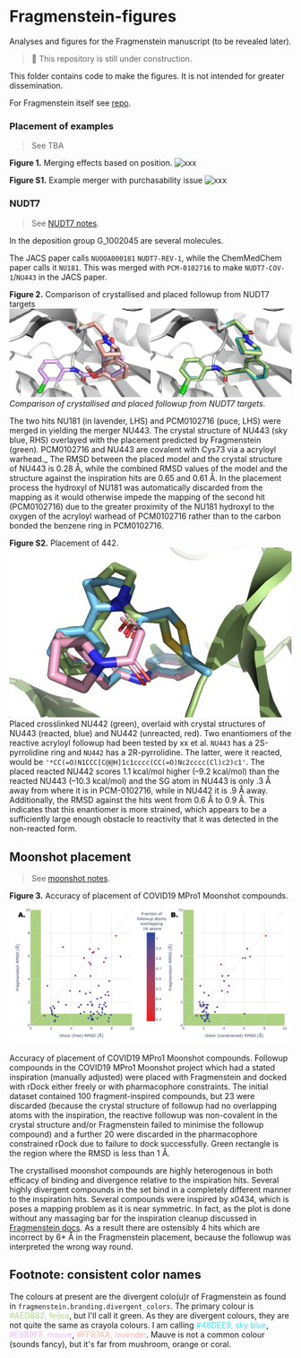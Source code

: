 # Fragmenstein-figures
Analyses and figures for the Fragmenstein manuscript (to be revealed later).

> :construction: This repository is still under construction.

This folder contains code to make the figures.
It is not intended for greater dissemination.

For Fragmenstein itself see [repo](https://github.com/matteoferla/Fragmenstein).


### Placement of examples
> See TBA
> 
**Figure 1.** Merging effects based on position.
![xxx](this_file_does_not_exist.png)

**Figure S1.** Example merger with purchasability issue
![xxx](this_file_does_not_exist.png)

### NUDT7
> See [NUDT7 notes](NUDT7/README.md).

In the deposition group G_1002045 are several molecules.

The JACS paper calls `NUOOA000181` `NUDT7-REV-1`, while the ChemMedChem paper calls it `NU181`.
This was merged with `PCM-0102716` to make `NUDT7-COV-1`/`NU443` in the JACS paper.

**Figure 2.** Comparison of crystallised and placed followup from NUDT7 targets
![NUDT7](NUDT7_NU443.png)
_Comparison of crystallised and placed followup from NUDT7 targets._

The two hits NU181 (in lavender, LHS) and PCM0102716 (puce, LHS) were merged in <paper> yielding the merger NU443.
The crystal structure of NU443 (sky blue, RHS) overlayed with the placement predicted by Fragmenstein (green).
PCM0102716 and NU443 are covalent with Cys73 via a acryloyl warhead._
The RMSD between the placed model and the crystal structure of NU443 is 0.28 Å, 
while the combined RMSD values of the model and the structure against the inspiration hits are 0.65 and 0.61 Å. 
In the placement process the hydroxyl of NU181 was automatically discarded from the mapping 
as it would otherwise impede the mapping of the second hit (PCM0102716) due to the greater proximity of 
the NU181 hydroxyl to the oxygen of the acryloyl warhead of PCM0102716 
rather than to the carbon bonded the benzene ring in PCM0102716.

**Figure S2.** Placement of 442.
![NUDT7](NUDT7_NU442.png)
Placed crosslinked NU442 (green), overlaid with crystal structures of NU443 (reacted, blue)
and NU442 (unreacted, red).
Two enantiomers of the reactive acryloyl followup had been tested by xx et al.
`NU443` has a 2S-pyrrolidine ring and `NU442` has a 2R-pyrrolidine.
The latter, were it reacted, would be `'*CC(=O)N1CCC[C@@H]1c1cccc(CC(=O)Nc2cccc(Cl)c2)c1'`.
The placed reacted NU442 scores 1.1 kcal/mol higher (–9.2 kcal/mol) than the reacted NU443 (–10.3 kcal/mol)
and the SG atom in NU443 is only .3 Å away from where it is in PCM-0102716,
while in NU442 it is .9 Å away. Additionally, the RMSD against the hits went from 0.6 Å to 0.9 Å.
This indicates that this enantiomer is more strained, which appears to be a sufficiently 
large enough obstacle to reactivity that it was detected in the non-reacted form.

## Moonshot placement

> See [moonshot notes](moonshot/README.md).

**Figure 3.** Accuracy of placement of COVID19 MPro1 Moonshot compounds.
![moonshot](moonshot_placement_comparison.png)

Accuracy of placement of COVID19 MPro1 Moonshot compounds. 
Followup compounds in the COVID19 MPro1 Moonshot project which had a stated inspiration (manually adjusted) 
were placed with Fragmenstein and docked with rDock either freely or with pharmacophore constraints. 
The initial dataset contained 100 fragment-inspired compounds, but 23 were discarded 
(because the crystal structure of followup had no overlapping atoms with the inspiration, 
the reactive followup was non-covalent in the crystal structure 
and/or Fragmenstein failed to minimise the followup compound) 
and a further 20 were discarded in the pharmacophore constrained rDock due to failure to dock successfully.
Green rectangle is the region where the RMSD is less than 1 Å.

The crystallised moonshot compounds are highly heterogenous in both efficacy of binding and divergence 
relative to the inspiration hits.
Several highly divergent compounds in the set bind in a completely different manner to the inspiration hits.
Several compounds were inspired by x0434, which is poses a mapping problem as it is near symmetric.
In fact, as the plot is done without any massaging bar for the inspiration cleanup discussed in 
[Fragmenstein docs](https://github.com/matteoferla/Fragmenstein/blob/master/documentation/notes/manual_filtering.md).
As a result there are ostensibly 4 hits which are incorrect by 6+ Å in the Fragmenstein placement,
because the followup was interpreted the wrong way round.



## Footnote: consistent color names
The colours at present are the divergent colo(u)r of Fragmenstein as found in `fragmenstein.branding.divergent_colors`.
The primary colour is <span style="color:#AED882;">#AED882, feijoa</span>, but I'll call it green.
As they are divergent colours, they are not quite the same as crayola colours.
I am calling <span style="color:#48DEE9;">#48DEE9, sky blue</span>,
<span style="color:#E9B9FF;">#E9B9FF, mauve</span>,
<span style="color:#FFB7AA;">#FFB7AA, lavender</span>.
Mauve is not a common colour (sounds fancy), but it's far from mushroom, orange or coral.

